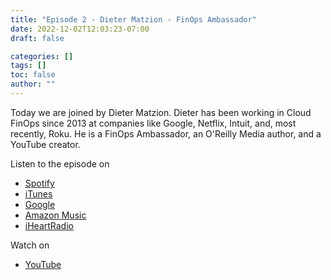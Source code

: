```yaml
---
title: "Episode 2 - Dieter Matzion - FinOps Ambassador"
date: 2022-12-02T12:03:23-07:00
draft: false

categories: []
tags: []
toc: false
author: ""
---
```


Today we are joined by Dieter Matzion. Dieter has been working in Cloud FinOps since 2013 at companies like Google, Netflix, Intuit, and, most recently, Roku. He is a FinOps Ambassador, an O'Reilly Media author, and a YouTube creator.

<!-- more -->

Listen to the episode on

- [Spotify](https://open.spotify.com/show/6B6ty6LROnTiRAX4EE6w7b)
- [iTunes](https://podcasts.apple.com/us/podcast/the-finops-show/id1655432338)
- [Google](https://podcasts.google.com/feed/aHR0cHM6Ly9hbmNob3IuZm0vcy9jZTIxNjI4MC9wb2RjYXN0L3Jzcw)
- [Amazon Music](https://music.amazon.com/podcasts/c090ae59-f24d-4815-a8bb-998efad75d3f/the-finops-show)
- [iHeartRadio](https://www.iheart.com/podcast/269-the-finops-show-104841132/)

Watch on
- [YouTube](https://youtu.be/76CLAt6YEJs)

